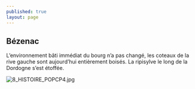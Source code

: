```yaml
---
published: true
layout: page
---
```

## Bézenac

L’environnement bâti immédiat du bourg n’a pas changé, les coteaux de la rive gauche sont aujourd’hui entièrement boisés. La ripisylve le long de la Dordogne s’est étoffée.

![8_HISTOIRE_POPCP4.jpg]({{site.baseurl}}/data/images/8/histoire/8_HISTOIRE_POPCP4.jpg)
